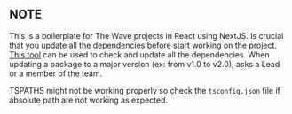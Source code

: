 ## NOTE
This is a boilerplate for The Wave projects in React using NextJS. Is crucial that you update all the dependencies before start working on the project.
[This tool](https://www.npmjs.com/package/npm-check-updates) can be used to check and update all the dependencies. When updating a package to a major version (ex: from v1.0 to v2.0), asks a Lead or a member of the team.

TSPATHS might not be working properly so check the `tsconfig.json` file if absolute path are not working as expected.